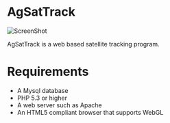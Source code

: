 AgSatTrack
==========

![ScreenShot](https://raw.github.com/Alex-developer/agsattrack/master/screenshot.png)

AgSatTrack is a web based satellite tracking program.

Requirements
============

- A Mysql database
- PHP 5.3 or higher
- A web server such as Apache
- An HTML5 compliant browser that supports WebGL
